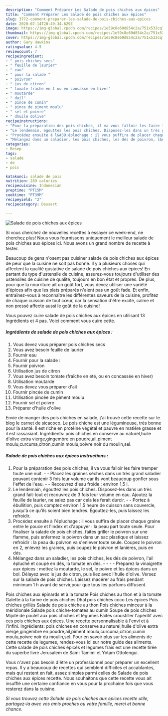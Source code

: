 ```yaml
---
description: "Comment Préparer Les Salade de pois chiches aux épices"
title: "Comment Préparer Les Salade de pois chiches aux épices"
slug: 3772-comment-preparer-les-salade-de-pois-chiches-aux-epices
date: 2020-07-14T20:49:34.629Z
image: https://img-global.cpcdn.com/recipes/1e59c8e69d854c2a/751x532cq70/salade-de-pois-chiches-aux-epices-photo-principale-de-la-recette.jpg
thumbnail: https://img-global.cpcdn.com/recipes/1e59c8e69d854c2a/751x532cq70/salade-de-pois-chiches-aux-epices-photo-principale-de-la-recette.jpg
cover: https://img-global.cpcdn.com/recipes/1e59c8e69d854c2a/751x532cq70/salade-de-pois-chiches-aux-epices-photo-principale-de-la-recette.jpg
author: Gary Hawkins
ratingvalue: 4.5
reviewcount: 7
recipeingredient:
- " pois chiches secs"
- " feuille de laurier"
- " eau"
- " pour la salade "
- " poivron"
- " jus de citron"
- " tomate frache en t ou en concasse en hiver"
- " moutarde"
- " dail"
- " pince de cumin"
- " pince de piment moulu"
- " sel et poivre"
- " dhuile dolive"
recipeinstructions:
- "Pour la préparation des pois chiches, il va vous falloir les faire tremper toute une nuit.   Placez les graines sèches dans un très grand saladier pouvant contenir 3 fois leur volume car ils vont beaucoup gonfler sous l&#39;effet de l&#39;eau.  Recouvrez d&#39;eau froide : environ 1,5 l."
- "Le lendemain, égouttez les pois chiches. Disposez-les dans un très grand fait-tout et recouvrez de 3 fois leur volume en eau. Ajoutez la feuille de laurier, ne salez pas car cela les ferait durcir.  Portez à ébullition, puis comptez environ 1,5 heure de cuisson sans couvercle, jusqu&#39;à ce qu&#39;ils soient bien tendres. Égouttez-les, puis laissez les refroidir."
- "Procédez ensuite à l&#39;épluchage : il vous suffira de placer chaque graine entre le pouce et l&#39;index et d&#39;appuyer : la peau part toute seule. Pour finaliser la salade de pois chiches, faites griller le poivron sur une flamme, puis enfermez le poivron dans un sac plastique et laissez refroidir : la peau du poivron va s&#39;enlever toute seule. Coupez le poivron en 2, enlevez les graines, puis coupez le poivron et lanières, puis en dés."
- "Mélangez dans un saladier, les pois chiches, les dés de poivron, l&#39;ail épluché et coupé en dés, la tomate en dés.     Préparez la vinaigrette aux épices : mettez la moutarde, le sel, le poivre et les épices dans un bol. Délayez avec le jus de citron, puis liez avec l&#39;huile d&#39;olive. Versez sur la salade de pois chiches. Laissez macérer au frais pendant minimum 1 h avant de servir,pour que tous les parfums diffusent."
categories:
- Resep
tags:
- salade
- de
- pois

katakunci: salade de pois 
nutrition: 289 calories
recipecuisine: Indonesian
preptime: "PT15M"
cooktime: "PT39M"
recipeyield: "2"
recipecategory: Dessert

---
```



![Salade de pois chiches aux épices](https://img-global.cpcdn.com/recipes/1e59c8e69d854c2a/751x532cq70/salade-de-pois-chiches-aux-epices-photo-principale-de-la-recette.jpg)

Si vous cherchez de nouvelles recettes à essayer ce week-end, ne cherchez plus! Nous vous fournissons uniquement le meilleur salade de pois chiches aux épices ici. Nous avons un grand nombre de recette à tester.

Beaucoup de gens n'osent pas cuisiner salade de pois chiches aux épices de peur que la cuisine ne soit pas bonne. Il y a plusieurs choses qui affectent la qualité gustative de salade de pois chiches aux épices! En partant du type d'ustensile de cuisine, assurez-vous toujours d'utiliser des ustensiles de cuisine de qualité, toujours en bon état et propres. De plus, pour que la nourriture ait un goût fort, vous devez utiliser une variété d'épices afin que les plats préparés n'aient pas un goût fade. Et enfin, entraînez-vous à reconnaître les différentes saveurs de la cuisine, profitez de chaque cuisson de tout cœur, car la sensation d'être excité, calme et non pressé affecte aussi le goût de la cuisine!

<!--inarticleads1-->

Vous pouvez cuire salade de pois chiches aux épices en utilisant 13 Ingrédients et 4 pas. Voici comment vous cuire cette.

##### Ingrédients de salade de pois chiches aux épices :

1. Vous devez vous préparer  pois chiches secs
1. Vous avez besoin  feuille de laurier
1. Fournir  eau
1. Fournir  pour la salade :
1. Fournir  poivron
1. Utilisation  jus de citron
1. Vous avez besoin  tomate (fraîche en été, ou en concassée en hiver)
1. Utilisation  moutarde
1. Vous devez vous préparer  d&#39;ail
1. Fournir  pincée de cumin
1. Utilisation  pincée de piment moulu
1. Fournir  sel et poivre
1. Préparer  d&#39;huile d&#39;olive


Envie de manger des pois chiches en salade, j&#39;ai trouvé cette recette sur le blog le carnet de sicacoco. Le pois chiche est une légumineuse, très bonne pour la santé. Il est riche en protéine végétal et pauvre en matière grasse et il est rassasiant. Ingrédients: pois chiches en conserve au naturel,huile d&#39;olive extra vierge,gingembre en poudre,ail,piment moulu,curcuma,citron,cumin moulu,poivre noir du moulin,sel. 

<!--inarticleads2-->

##### Salade de pois chiches aux épices instructions :

1. Pour la préparation des pois chiches, il va vous falloir les faire tremper toute une nuit.  -  - Placez les graines sèches dans un très grand saladier pouvant contenir 3 fois leur volume car ils vont beaucoup gonfler sous l&#39;effet de l&#39;eau. -  - Recouvrez d&#39;eau froide : environ 1,5 l.
1. Le lendemain, égouttez les pois chiches. Disposez-les dans un très grand fait-tout et recouvrez de 3 fois leur volume en eau. Ajoutez la feuille de laurier, ne salez pas car cela les ferait durcir. -  - Portez à ébullition, puis comptez environ 1,5 heure de cuisson sans couvercle, jusqu&#39;à ce qu&#39;ils soient bien tendres. Égouttez-les, puis laissez les refroidir.
1. Procédez ensuite à l&#39;épluchage : il vous suffira de placer chaque graine entre le pouce et l&#39;index et d&#39;appuyer : la peau part toute seule. Pour finaliser la salade de pois chiches, faites griller le poivron sur une flamme, puis enfermez le poivron dans un sac plastique et laissez refroidir : la peau du poivron va s&#39;enlever toute seule. Coupez le poivron en 2, enlevez les graines, puis coupez le poivron et lanières, puis en dés.
1. Mélangez dans un saladier, les pois chiches, les dés de poivron, l&#39;ail épluché et coupé en dés, la tomate en dés. -  -   -  - Préparez la vinaigrette aux épices : mettez la moutarde, le sel, le poivre et les épices dans un bol. Délayez avec le jus de citron, puis liez avec l&#39;huile d&#39;olive. Versez sur la salade de pois chiches. Laissez macérer au frais pendant minimum 1 h avant de servir,pour que tous les parfums diffusent.


Pois chiches aux épinards et à la tomate Pois chiches au thon et à la tomate Galette à la farine de pois chiches Dhal pois chiches coco Les épices Pois chiches grillés Salade de pois chiche au thon Pois chiches minceur à la méridionale Salade pois chiche-tomates au cumin Soupe de pois chiches Mijoté de poulet aux pois chiches et légumes Faites croustiller l&#39;apéritif avec ces pois chiches aux épices. Une recette personnalisable à l&#39;envi et à l&#39;infini. Ingrédients: pois chiches en conserve au naturel,huile d&#39;olive extra vierge,gingembre en poudre,ail,piment moulu,curcuma,citron,cumin moulu,poivre noir du moulin,sel. Pour en savoir plus sur les aliments de cette recette de legumes, rendez-vous ici sur notre guide des aliments. Cette salade de pois chiches épicés et légumes frais est une recette tirée du superbe livre Jerusalem de Sami Tamimi et Yotam Ottolengui. 

<!--inarticleads1-->

<p>
Vous n'avez pas besoin d'être un professionnel pour préparer un excellent repas. Il y a beaucoup de recettes qui semblent difficiles et accablantes, mais qui restent en fait, assez simples parmi celles de Salade de pois chiches aux épices recette. Nous souhaitons que cette recette vous ait insufflé une certaine confiance en vous pour la prochaine fois que vous resterez dans la cuisine.
</p>

<p>
<i>Si vous trouvez cette Salade de pois chiches aux épices recette utile, partagez-la avec vos amis proches ou votre famille, merci et bonne chance.</i>
</p>
